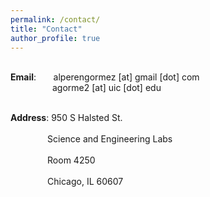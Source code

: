 ```yaml
---
permalink: /contact/
title: "Contact"
author_profile: true
---
```

<p>
<br><b>Email</b>: &nbsp;&nbsp;&nbsp;&nbsp;&nbsp;&nbsp;alperengormez [at] gmail [dot] com
<br>&nbsp;&nbsp;&nbsp;&nbsp;&nbsp;&nbsp;&nbsp;&nbsp;&nbsp;&nbsp;&nbsp;&nbsp;&nbsp;&nbsp;&nbsp;&nbsp;&nbsp;agorme2 [at] uic [dot] edu
</p>

<p>
<br><b>Address</b>: 950 S Halsted St.</br>
<br>&nbsp;&nbsp;&nbsp;&nbsp;&nbsp;&nbsp;&nbsp;&nbsp;&nbsp;&nbsp;&nbsp;&nbsp;&nbsp;&nbsp;&nbsp;Science and Engineering Labs</br>
<br>&nbsp;&nbsp;&nbsp;&nbsp;&nbsp;&nbsp;&nbsp;&nbsp;&nbsp;&nbsp;&nbsp;&nbsp;&nbsp;&nbsp;&nbsp;Room 4250</br>
<br>&nbsp;&nbsp;&nbsp;&nbsp;&nbsp;&nbsp;&nbsp;&nbsp;&nbsp;&nbsp;&nbsp;&nbsp;&nbsp;&nbsp;&nbsp;Chicago, IL 60607</br>
</p>


